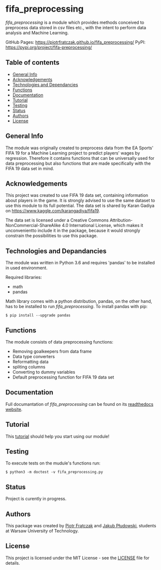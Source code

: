 # fifa_preprocessing
*fifa_preprocessing* is a module which provides methods conceived to preprocess data stored in csv files etc., with the intent to perform data analysis and Machine Learning.

GitHub Pages: https://piotrfratczak.github.io/fifa_preprocessing/
PyPI:         https://pypi.org/project/fifa-preprocessing/

## Table of contents
* [General Info](#general-info)
* [Acknowledgements](#acknowledgements)
* [Technologies and Dependancies](#technologies)
* [Functions](#functions)
* [Documentation](#website)
* [Tutorial](#tutorial)
* [Testing](#testing)
* [Status](#status)
* [Authors](#authors)
* [License](#license)


## General Info
The module was originally created to preprocess data from the EA Sports' FIFA 19 for a Machine Learning project to predict players' wages by regression. Therefore it contains functions that can be universally used for data preprocessing but also functions that are made specifically with the FIFA 19 data set in mind.

## Acknowledgements
This project was created to use FIFA 19 data set, containing information about players in the game. It is strongly advised to use the same dataset to use this module to its full potential. The data set is shared by Karan Gadiya on https://www.kaggle.com/karangadiya/fifa19.

The data set is licensed under a Creative Commons Attribution-NonCommercial-ShareAlike 4.0 International License, which makes it unconvenientto include it in the package, because it would strongly constrain the possibilities to use this package.

## Technologies and Depandancies
The module was written in Python 3.6 and requires 'pandas' to be installed in used environment.

Required libraries:
* math
* pandas

Math library comes with a python distribution, pandas, on the other hand, has to be installed to run *fifa_preprocessing*.
To install pandas with pip:
```
$ pip install --upgrade pandas
```

## Functions
The module consists of data preprocessing functions:
* Removing goalkeepers from data frame
* Data type converters
* Reformatting data
* spliting columns
* Converting to dummy variables
* Default preprocessing function for FIFA 19 data set

## Documentation
Full documantation of *fifa_preprocessing* can be found on its [readthedocs website](https://fifa-preprocessing.readthedocs.io/).

## Tutorial
This [tutorial](https://github.com/piotrfratczak/fifa_preprocessing/blob/master/tutorial/tutorial.ipynb) should help you start using our module!

## Testing
To execute tests on the mudule's functions run:
```
$ python3 -m doctest -v fifa_preprocessing.py 
```

## Status
Project is curently in progress.

## Authors
This package was created by [Piotr Frątczak](https://github.com/piotrfratczak) and [Jakub Płudowski](https://github.com/jpludowski), students at Warsaw University of Technology.

## License
This project is licensed under the MIT License - see the [LICENSE](https://github.com/piotrfratczak/fifa_preprocessing/blob/master/LICENSE) file for details.
